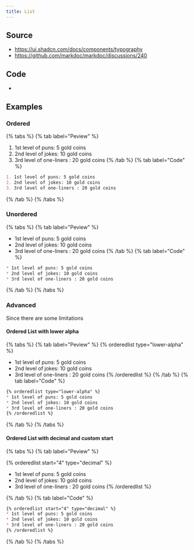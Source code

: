 ```yaml
---
title: List
---
```


## Source

* <https://ui.shadcn.com/docs/components/typography>
* <https://github.com/markdoc/markdoc/discussions/240>

## Code

*

## Examples

### Ordered

{% tabs %}
{% tab label="Peview" %}
1. 1st level of puns: 5 gold coins
2. 2nd level of jokes: 10 gold coins
3. 3rd level of one-liners : 20 gold coins
{% /tab %}
{% tab label="Code" %}
```md
1. 1st level of puns: 5 gold coins
2. 2nd level of jokes: 10 gold coins
3. 3rd level of one-liners : 20 gold coins
```
{% /tab %}
{% /tabs %}

### Unordered

{% tabs %}
{% tab label="Peview" %}
* 1st level of puns: 5 gold coins
* 2nd level of jokes: 10 gold coins
* 3rd level of one-liners : 20 gold coins
{% /tab %}
{% tab label="Code" %}
```md
* 1st level of puns: 5 gold coins
* 2nd level of jokes: 10 gold coins
* 3rd level of one-liners : 20 gold coins
```
{% /tab %}
{% /tabs %}
### Advanced

Since there are some limitations

#### Ordered List with lower alpha

{% tabs %}
{% tab label="Peview" %}
{% orderedlist type="lower-alpha" %}
* 1st level of puns: 5 gold coins
* 2nd level of jokes: 10 gold coins
* 3rd level of one-liners : 20 gold coins
{% /orderedlist %}
{% /tab %}
{% tab label="Code" %}
```md
{% orderedlist type="lower-alpha" %}
* 1st level of puns: 5 gold coins
* 2nd level of jokes: 10 gold coins
* 3rd level of one-liners : 20 gold coins
{% /orderedlist %}
```
{% /tab %}
{% /tabs %}

#### Ordered List with decimal and custom start

{% tabs %}
{% tab label="Peview" %}

{% orderedlist start="4" type="decimal" %}
* 1st level of puns: 5 gold coins
* 2nd level of jokes: 10 gold coins
* 3rd level of one-liners : 20 gold coins
{% /orderedlist %}

{% /tab %}
{% tab label="Code" %}
```md
{% orderedlist start="4" type="decimal" %}
* 1st level of puns: 5 gold coins
* 2nd level of jokes: 10 gold coins
* 3rd level of one-liners : 20 gold coins
{% /orderedlist %}
```
{% /tab %}
{% /tabs %}

